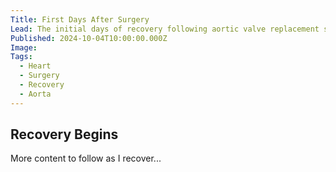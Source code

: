 ```yaml
---
Title: First Days After Surgery
Lead: The initial days of recovery following aortic valve replacement surgery.
Published: 2024-10-04T10:00:00.000Z
Image: 
Tags:
  - Heart
  - Surgery
  - Recovery
  - Aorta
---
```


## Recovery Begins

More content to follow as I recover...

